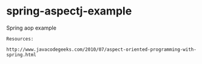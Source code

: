 spring-aspectj-example
====================

Spring aop example

	Resources:
	
	http://www.javacodegeeks.com/2010/07/aspect-oriented-programming-with-spring.html